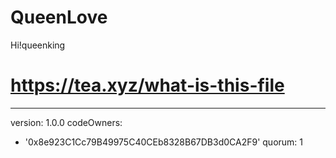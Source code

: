 # QueenLove
Hi!queenking
# https://tea.xyz/what-is-this-file
---
version: 1.0.0
codeOwners:
  - '0x8e923C1Cc79B49975C40CEb8328B67DB3d0CA2F9'
quorum: 1
